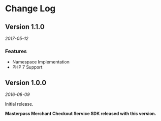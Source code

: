 # Change Log


## Version 1.1.0

_2017-05-12_

### Features
* Namespace Implementation 
* PHP 7 Support
  


## Version 1.0.0

_2016-08-09_

Initial release.

**Masterpass Merchant Checkout Service SDK released with this version.**
